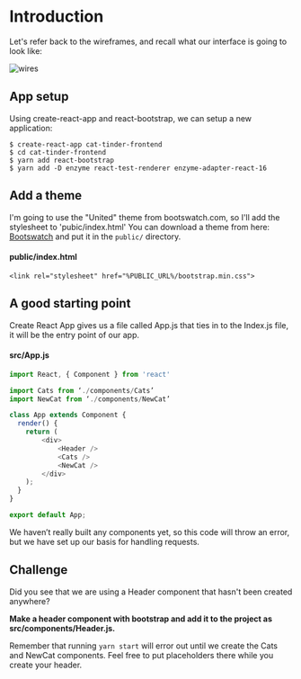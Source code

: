 # Introduction

Let's refer back to the wireframes, and recall what our interface is going to look like:

![wires](https://s3.amazonaws.com/learn-site/curriculum/cat-tinder/cat-tinder-wireframe.png)

## App setup
Using create-react-app and react-bootstrap, we can setup a new application:

```
$ create-react-app cat-tinder-frontend
$ cd cat-tinder-frontend
$ yarn add react-bootstrap
$ yarn add -D enzyme react-test-renderer enzyme-adapter-react-16
```


## Add a theme

I'm going to use the "United" theme from bootswatch.com, so I'll add the stylesheet to 'pubic/index.html'  You can download a theme from here: [Bootswatch](https://bootswatch.com/) and put it in the ```public/``` directory.

#### public/index.html
```
<link rel="stylesheet" href="%PUBLIC_URL%/bootstrap.min.css">
```

## A good starting point

Create React App gives us a file called App.js that ties in to the Index.js file, it will be the entry point of our app.

#### src/App.js
```javascript
import React, { Component } from 'react'

import Cats from ‘./components/Cats’
import NewCat from ‘./components/NewCat’

class App extends Component {
  render() {
    return (
		<div>
			<Header />
			<Cats />
			<NewCat />
		</div>
    );
  }
}

export default App;

````

We haven’t really built any components yet, so this code will throw an error, but we have set up our basis for handling requests.

## Challenge

Did you see that we are using a Header component that hasn't been created anywhere?

<b>Make a header component with bootstrap and add it to the project as src/components/Header.js.</b>

Remember that running ``` yarn start ``` will error out until we create the Cats and NewCat components. Feel free to put placeholders there while you create your header.
